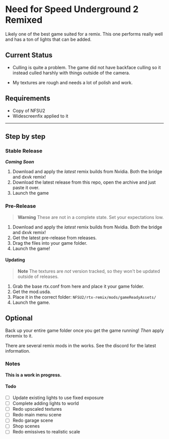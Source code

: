 # Need for Speed Underground 2 Remixed

<!-- Brief discription -->
Likely one of the best game suited for a remix. This one performs really well and has a ton of lights that can be added.

## Current Status

<!-- Describe how the game functions with the remix modificaitons. Is it wonky and barely playable or could one consider a full playthrough possible? Make sure to warn of any flashing lights! -->

- Culling is quite a problem. The game did not have backface culling so it instead culled harshly with things outside of the camera.

- My textures are rough and needs a lot of polish and work.

## Requirements

<!-- Table of Requirements
| Program | Notes |
| - | - |
| XYZ | Foobar | -->

- Copy of NFSU2
- Widescreenfix applied to it

---

## Step by step

<!-- List out the steps required to get working. Make sure to refer to the specific game `folders` that each `file` or action takes place in. Refer to the repo as _this_ folder. -->

### Stable Release

_**Coming Soon**_

1. Download and apply the _latest_ remix builds from Nvidia. Both the bridge and dxvk remix!
2. Download the latest release from this repo, open the archive and just paste it over.
3. Launch the game

### Pre-Release

> **Warning**
> These are not in a complete state. Set your expectations low.

1. Download and apply the _latest_ remix builds from Nvidia. Both the bridge and dxvk remix!
2. Get the latest pre-release from releases.
3. Drag the files into your game folder.
4. Launch the game!

#### Updating

> **Note**
> The textures are _not_ version tracked, so they won't be updated outside of releases.

1. Grab the base rtx.conf from here and place it your game folder.
2. Get the mod.usda.
3. Place it in the correct folder: `NFSU2/rtx-remix/mods/gameReadyAssets/`
5. Launch the game.

## Optional

<!-- Describe any optional programs or steps here. Commonly, it's adding an `asi` mod to the game requiring this brief discription:

Widescreen fix:
> This game has a Widescreenfix available! This greatly enhances the core game to improve compatiablity with modern systems and allows for easy window mode amoung other things. In order to use both RTXRemix and the Widescreenfix, rename `d3d9.dll` from the RTXRemix files to `d3d9.asi`. You can configure the Widescreenfix in the `scripts` folder.

Silentpatch:
> This game has a Silentpatch available! This greatly enhances the core game to improve compatiablity with modern systems and allows for easy window mode amoung other things. In order to use both RTXRemix and the Silentpatch, rename `d3d9.dll` from the RTXRemix files to `d3d9.asi`. You can configure Silentpatch in the `scripts` folder. -->

Back up your entire game folder once you get the game running! _Then_ apply rtxremix to it.

There are several remix mods in the works. See the discord for the latest information.

### Notes

<!-- List things things that don't fit anywhere else. --> 

**This is a work in progress.** 

#### Todo

- [ ] Update existing lights to use fixed exposure
- [ ] Complete adding lights to world
- [ ] Redo upscaled textures
- [ ] Redo main menu scene
- [ ] Redo garage scene
- [ ] Shop scenes
- [ ] Redo emissives to realistic scale